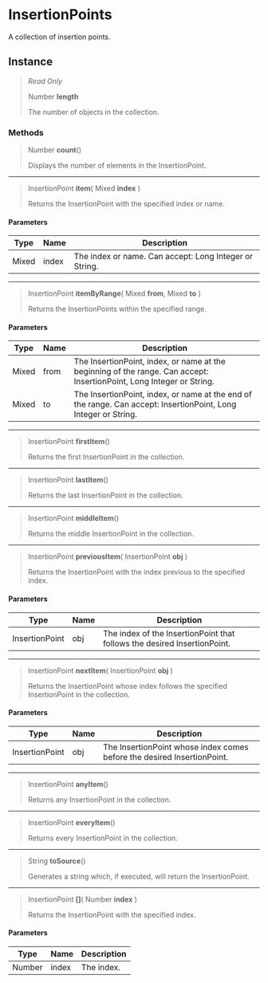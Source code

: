 # InsertionPoints
A collection of insertion points.

## Instance
> *Read Only* 
> 
> Number **length** 
>
> The number of objects in the collection.

### Methods
> Number **count**()
> 
> Displays the number of elements in the InsertionPoint.
*** 
> InsertionPoint **item**( Mixed **index** )
> 
> Returns the InsertionPoint with the specified index or name.
#### Parameters
| Type | Name | Description |
|---|---|---|
| Mixed | index | The index or name. Can accept: Long Integer or String. |

*** 
> InsertionPoint **itemByRange**( Mixed **from**, Mixed **to** )
> 
> Returns the InsertionPoints within the specified range.
#### Parameters
| Type | Name | Description |
|---|---|---|
| Mixed | from | The InsertionPoint, index, or name at the beginning of the range. Can accept: InsertionPoint, Long Integer or String. |
| Mixed | to | The InsertionPoint, index, or name at the end of the range. Can accept: InsertionPoint, Long Integer or String. |

*** 
> InsertionPoint **firstItem**()
> 
> Returns the first InsertionPoint in the collection.
*** 
> InsertionPoint **lastItem**()
> 
> Returns the last InsertionPoint in the collection.
*** 
> InsertionPoint **middleItem**()
> 
> Returns the middle InsertionPoint in the collection.
*** 
> InsertionPoint **previousItem**( InsertionPoint **obj** )
> 
> Returns the InsertionPoint with the index previous to the specified index.
#### Parameters
| Type | Name | Description |
|---|---|---|
| InsertionPoint | obj | The index of the InsertionPoint that follows the desired InsertionPoint. |

*** 
> InsertionPoint **nextItem**( InsertionPoint **obj** )
> 
> Returns the InsertionPoint whose index follows the specified InsertionPoint in the collection.
#### Parameters
| Type | Name | Description |
|---|---|---|
| InsertionPoint | obj | The InsertionPoint whose index comes before the desired InsertionPoint. |

*** 
> InsertionPoint **anyItem**()
> 
> Returns any InsertionPoint in the collection.
*** 
> InsertionPoint **everyItem**()
> 
> Returns every InsertionPoint in the collection.
*** 
> String **toSource**()
> 
> Generates a string which, if executed, will return the InsertionPoint.
*** 
> InsertionPoint **[]**( Number **index** )
> 
> Returns the InsertionPoint with the specified index.
#### Parameters
| Type | Name | Description |
|---|---|---|
| Number | index | The index. |


